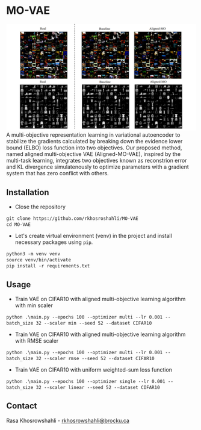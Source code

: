 # MO-VAE
![Alt sample generated](outputs/figures/samples_generated.png)\
A multi-objective representation learning in variational autoencoder to stabilize the gradients calculated by breaking down the evidence lower bound (ELBO) loss function into two objectives.
Our proposed method, named aligned multi-objective VAE (Aligned-MO-VAE), inspired by the multi-task learning, integrates two objectives known as reconstrion error and KL divergence simulatenously to optimize parameters with a gradient system that has zero conflict with others.
## Installation
* Close the repository
```
git clone https://github.com/rkhosroshahli/MO-VAE
cd MO-VAE
```
* Let's create virtual environment (venv) in the project and install necessary packages using ```pip```.
```
python3 -m venv venv
source venv/bin/activate
pip install -r requirements.txt
```

<!-- USAGE EXAMPLES -->
## Usage
* Train VAE on CIFAR10 with aligned multi-objective learning algorithm with min scaler
```
python .\main.py --epochs 100 --optimizer multi --lr 0.001 --batch_size 32 --scaler min --seed 52 --dataset CIFAR10
```
* Train VAE on CIFAR10 with aligned multi-objective learning algorithm with RMSE scaler
```
python .\main.py --epochs 100 --optimizer multi --lr 0.001 --batch_size 32 --scaler rmse --seed 52 --dataset CIFAR10
```
* Train VAE on CIFAR10 with uniform weighted-sum loss function
```
python .\main.py --epochs 100 --optimizer single --lr 0.001 --batch_size 32 --scaler linear --seed 52 --dataset CIFAR10
```
<!-- CONTACT -->
## Contact
Rasa Khosrowshahli - rkhosrowshahli@brocku.ca